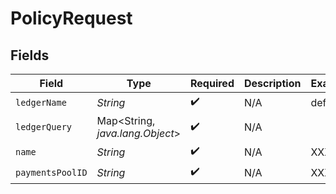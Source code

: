 # PolicyRequest


## Fields

| Field                           | Type                            | Required                        | Description                     | Example                         |
| ------------------------------- | ------------------------------- | ------------------------------- | ------------------------------- | ------------------------------- |
| `ledgerName`                    | *String*                        | :heavy_check_mark:              | N/A                             | default                         |
| `ledgerQuery`                   | Map<String, *java.lang.Object*> | :heavy_check_mark:              | N/A                             |                                 |
| `name`                          | *String*                        | :heavy_check_mark:              | N/A                             | XXX                             |
| `paymentsPoolID`                | *String*                        | :heavy_check_mark:              | N/A                             | XXX                             |